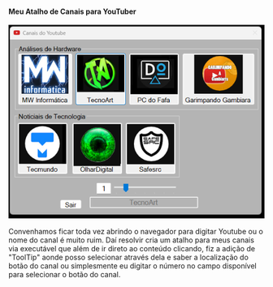 
#### Meu Atalho de Canais para YouTuber ###

<img src="./PNG/1.1.png">

Convenhamos ficar toda vez abrindo o navegador para digitar Youtube ou o nome do canal é muito ruim. 
Daí resolvir cria um atalho para meus canais via executável que além de ir direto ao conteúdo clicando, fiz a adição de "ToolTip" aonde posso selecionar através dela e saber a localização do botão do canal ou simplesmente eu digitar o número no campo disponível para selecionar o botão do canal.
